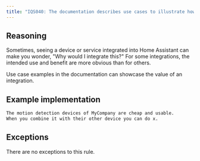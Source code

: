 ```yaml
---
title: "IQS040: The documentation describes use cases to illustrate how this integration can be used"
---
```


## Reasoning

Sometimes, seeing a device or service integrated into Home Assistant can make you wonder, "Why would I integrate this?"
For some integrations, the intended use and benefit are more obvious than for others.

Use case examples in the documentation can showcase the value of an integration.

## Example implementation

```markdown showLineNumbers
The motion detection devices of MyCompany are cheap and usable.
When you combine it with their other device you can do x.
```

## Exceptions

There are no exceptions to this rule.